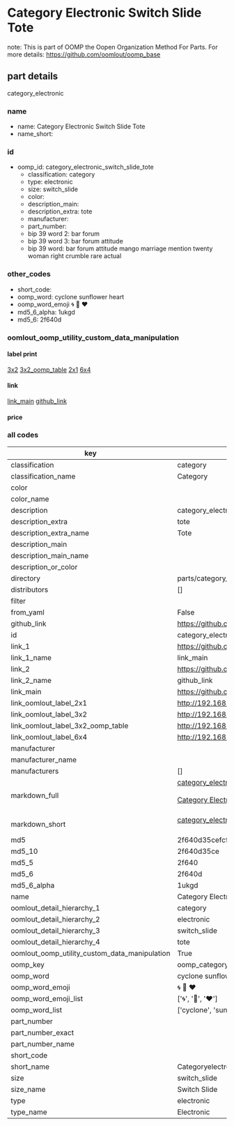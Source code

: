 # Category Electronic Switch Slide Tote  

note: This is part of OOMP the Oopen Organization Method For Parts. For more details: https://github.com/oomlout/oomp_base

##  part details



category_electronic

### name
* name: Category Electronic Switch Slide Tote
* name_short: 
### id
* oomp_id: category_electronic_switch_slide_tote
  * classification: category
  * type: electronic
  * size: switch_slide
  * color: 
  * description_main: 
  * description_extra: tote
  * manufacturer: 
  * part_number: 
  * bip 39 word 2: bar forum
  * bip 39 word 3: bar forum attitude
  * bip 39 word: bar forum attitude mango marriage mention twenty woman right crumble rare actual

### other_codes
* short_code: 
* oomp_word: cyclone sunflower heart
* oomp_word_emoji :cyclone: :sunflower: :heart:
* md5_6_alpha: 1ukgd
* md5_6: 2f640d






### oomlout_oomp_utility_custom_data_manipulation
#### label print
[3x2](http://192.168.1.245:1112/?label=oomp%201ukgd)
[3x2_oomp_table](http://192.168.1.107:1112/?label=oomp%201ukgd)
[2x1](http://192.168.1.242:1112/?label=oomp%201ukgd)
[6x4](http://192.168.1.55:1112/?label=oomp%201ukgd)    

#### link

[link_main](https://github.com/oomlout/oomlout_oomp_current_version_messy/tree/main/parts/category_electronic_switch_slide_tote) [github_link](https://github.com/oomlout/oomlout_oomp_part_src/tree/main/parts/category_electronic_switch_slide_tote)                             

#### price







### all codes 
| key | value |  
| --- | --- |  
| classification | category |  
| classification_name | Category |  
| color |  |  
| color_name |  |  
| description | category_electronic |  
| description_extra | tote |  
| description_extra_name | Tote |  
| description_main |  |  
| description_main_name |  |  
| description_or_color |   |  
| directory | parts/category_electronic_switch_slide_tote |  
| distributors | [] |  
| filter |  |  
| from_yaml | False |  
| github_link | https://github.com/oomlout/oomlout_oomp_part_src/tree/main/parts/category_electronic_switch_slide_tote |  
| id | category_electronic_switch_slide_tote |  
| link_1 | https://github.com/oomlout/oomlout_oomp_current_version_messy/tree/main/parts/category_electronic_switch_slide_tote |  
| link_1_name | link_main |  
| link_2 | https://github.com/oomlout/oomlout_oomp_part_src/tree/main/parts/category_electronic_switch_slide_tote |  
| link_2_name | github_link |  
| link_main | https://github.com/oomlout/oomlout_oomp_current_version_messy/tree/main/parts/category_electronic_switch_slide_tote |  
| link_oomlout_label_2x1 | http://192.168.1.242:1112/?label=oomp%201ukgd |  
| link_oomlout_label_3x2 | http://192.168.1.245:1112/?label=oomp%201ukgd |  
| link_oomlout_label_3x2_oomp_table | http://192.168.1.107:1112/?label=oomp%201ukgd |  
| link_oomlout_label_6x4 | http://192.168.1.55:1112/?label=oomp%201ukgd |  
| manufacturer |  |  
| manufacturer_name |  |  
| manufacturers | [] |  
| markdown_full | [category_electronic_switch_slide_tote](https://github.com/oomlout/oomlout_oomp_current_version_messy/tree/main/parts/category_electronic_switch_slide_tote)<br>[](https://github.com/oomlout/oomlout_oomp_current_version_messy/tree/main/parts/category_electronic_switch_slide_tote)<br>[Category Electronic Switch Slide Tote](https://github.com/oomlout/oomlout_oomp_current_version_messy/tree/main/parts/category_electronic_switch_slide_tote)<br><br> |  
| markdown_short | [category_electronic_switch_slide_tote](https://github.com/oomlout/oomlout_oomp_current_version_messy/tree/main/parts/category_electronic_switch_slide_tote)<br><br> |  
| md5 | 2f640d35cefcfd662c4428721d56e893 |  
| md5_10 | 2f640d35ce |  
| md5_5 | 2f640 |  
| md5_6 | 2f640d |  
| md5_6_alpha | 1ukgd |  
| name | Category Electronic Switch Slide Tote |  
| oomlout_detail_hierarchy_1 | category |  
| oomlout_detail_hierarchy_2 | electronic |  
| oomlout_detail_hierarchy_3 | switch_slide |  
| oomlout_detail_hierarchy_4 | tote |  
| oomlout_oomp_utility_custom_data_manipulation | True |  
| oomp_key | oomp_category_electronic_switch_slide_tote |  
| oomp_word | cyclone sunflower heart |  
| oomp_word_emoji | :cyclone: :sunflower: :heart: |  
| oomp_word_emoji_list | [':cyclone:', ':sunflower:', ':heart:'] |  
| oomp_word_list | ['cyclone', 'sunflower', 'heart'] |  
| part_number |  |  
| part_number_exact |  |  
| part_number_name |  |  
| short_code |  |  
| short_name | Categoryelectronic |  
| size | switch_slide |  
| size_name | Switch Slide |  
| type | electronic |  
| type_name | Electronic |  
